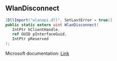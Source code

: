 ## WlanDisconnect

```csharp
[DllImport("wlanapi.dll", SetLastError = true)]
public static extern uint WlanDisconnect(
   IntPtr hClientHandle,
   ref GUID pInterfaceGuid,
   IntPtr pReserved
);
```

Microsoft documentation: [Link](https://docs.microsoft.com/en-us/windows/win32/api/wlanapi/nf-wlanapi-wlandisconnect)
